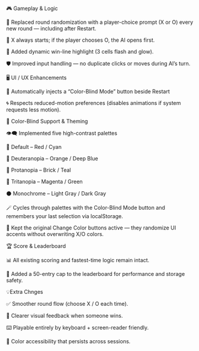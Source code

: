 🎮 Gameplay & Logic

🧩 Replaced round randomization with a player-choice prompt (X or O) every new round — including after Restart.

🔺 X always starts; if the player chooses O, the AI opens first.

🌟 Added dynamic win-line highlight (3 cells flash and glow).

🛡️ Improved input handling — no duplicate clicks or moves during AI’s turn.

🖥️ UI / UX Enhancements 

🎨 Automatically injects a “Color-Blind Mode” button beside Restart

🌀 Respects reduced-motion preferences (disables animations if system requests less motion).

🌈 Color-Blind Support & Theming

👁️‍🗨️ Implemented five high-contrast palettes

🎯 Default – Red / Cyan

🍊 Deuteranopia – Orange / Deep Blue

🧱 Protanopia – Brick / Teal

💜 Tritanopia – Magenta / Green

⚫ Monochrome – Light Gray / Dark Gray

🪄 Cycles through palettes with the Color-Blind Mode button and remembers your last selection via localStorage.

🎨 Kept the original Change Color buttons active — they randomize UI accents without overwriting X/O colors.

🏆 Score & Leaderboard

📊 All existing scoring and fastest-time logic remain intact.

🧹 Added a 50-entry cap to the leaderboard for performance and storage safety.

💡Extra Chnges

✅ Smoother round flow (choose X / O each time).

🌟 Clearer visual feedback when someone wins.

⌨️ Playable entirely by keyboard + screen-reader friendly.

🎨 Color accessibility that persists across sessions.
